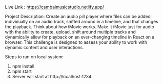 Live Link : https://cambaimusicstudio.netlify.app/

Project Description:
Create an audio pill player where files can be added individually on an audio track, shifted around in a timeline, and that changes the playback. 
Think about how iMovie works. Make it iMovie just for audio with the ability to create, upload, shift around multiple tracks and dynamically allow 
for playback on an ever-changing timeline in React on a browser. This challenge is designed to assess your ability to work with dynamic content and user interactions.

Steps to run on local system:
1. npm install
2. npm start
3. Server will start at http://localhost:1234
